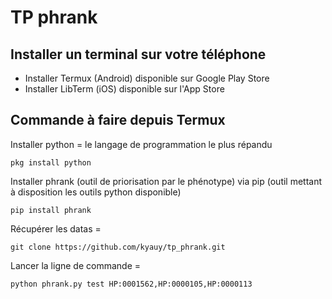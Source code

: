# TP phrank

## Installer un terminal sur votre téléphone

- Installer Termux (Android) disponible sur Google Play Store
- Installer LibTerm (iOS) disponible sur l'App Store

## Commande à faire depuis Termux

Installer python = le langage de programmation le plus répandu
```
pkg install python
```

Installer phrank (outil de priorisation par le phénotype) via pip (outil mettant à disposition les outils python disponible)

```
pip install phrank
```

Récupérer les datas =

```
git clone https://github.com/kyauy/tp_phrank.git
```

Lancer la ligne de commande =
```
python phrank.py test HP:0001562,HP:0000105,HP:0000113
```


